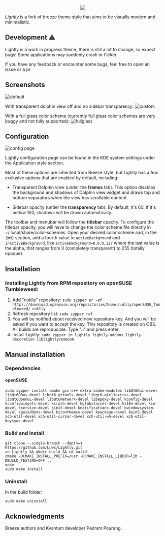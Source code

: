 <p align="center">
  <img src="logo.png"/>
</p>

*Lightly* is a fork of breeze theme style that aims to be visually modern and minimalistic. 

## Development ⚠️

Lightly is a work in progress theme, there is still a lot to change, so expect bugs! Some applications may suddenly crash or flicker.

If you have any feedback or encounter some bugs, feel free to open an issue or a pr.


## Screenshots

![default](https://github.com/Luwx/Lightly/blob/master/Lightly-default.png)

With transparent dolphin view off and no sidebar transparency:
![custom](https://github.com/Luwx/Lightly/blob/master/Lightly-custom.png)

With a full glass color scheme (currently full glass color schemes are very buggy and not fully supported):
![fullglass](https://github.com/Luwx/Lightly/blob/master/Lightly-fullglass.png)

## Configuration

![config page](https://github.com/Luwx/Lightly/blob/master/config.png)

Lightly configuration page can be found in the KDE system settings under the Application style section. 


Most of these options are inherited from Breeze style, but Lightly has a few exclusive options that are enabled by default, including:

* Transparent Dolphin view (under the **frames** tab). This option disables the background and shadows of Dolphin view widget and draws top and bottom separators when the view has scrollable content.

*  Sidebar opacity (under the **transparency** tab). By default, it's 60. If it's bellow 100, shadows will be drawn automatically. 

The toolbar and menubar will follow the **titlebar** opacity. To configure the titlebar opacity, you will have to change the color scheme file directly in ~/.local/share/color-schemes. Open your desired color scheme and, in the ```[WM]``` section, add a fourth value to ```activeBackground``` and ```inactiveBackground```, like ```activeBackground=0,0,0,127``` where the last value is the alpha, that ranges from 0 (completely transparent) to 255 (totally opaque).

## Installation

### Installing Lightly from RPM repository on openSUSE Tumbleweed:

1. Add "nuklly" repository:
```sudo zypper ar -ef https://download.opensuse.org/repositories/home:nuklly/openSUSE_Tumbleweed/ nuklly```
2. Refresh repository list:
```sudo zypper ref```
3. You will be notified about received new repository key. And you will be asked if you want to accept the key. This repository is created on OBS. All builds are reproducible.
Type "```a```" and press enter.
4. Install Lightly:
```sudo zypper in lightly lightly-addons lightly-decoration liblightlycommon6```


## Manual installation

### Dependencies

#### openSUSE
```
sudo zypper install cmake gcc-c++ extra-cmake-modules libQt6Gui-devel libQt6DBus-devel libqt6-qttools-devel libqt6-qtx11extras-devel libQt6OpenGL-devel libQt6Network-devel libepoxy-devel kconfig-devel kconfigwidgets-devel kcrash-devel kglobalaccel-devel ki18n-devel kio-devel kservice-devel kinit-devel knotifications-devel kwindowsystem-devel kguiaddons-devel kiconthemes-devel kpackage-devel kwin5-devel xcb-util-devel xcb-util-cursor-devel xcb-util-wm-devel xcb-util-keysyms-devel
```


### Build and install

```
git clone --single-branch --depth=1 https://github.com/Luwx/Lightly.git
cd Lightly && mkdir build && cd build
cmake -DCMAKE_INSTALL_PREFIX=/usr -DCMAKE_INSTALL_LIBDIR=lib -DBUILD_TESTING=OFF ..
make
sudo make install
```

### Uninstall

In the build folder:
```
sudo make uninstall
```

## Acknowledgments

Breeze authors and Kvantum developer Pedram Pourang.
